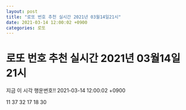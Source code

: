 ```yaml
---
layout: post
title: "로또 번호 추천 실시간 2021년 03월14일21시"
date: 2021-03-14 12:00:02 +0900
categories: 로또
---
```


# 로또 번호 추천 실시간 2021년 03월14일21시

지금 이 시각 행운번호!! 2021-03-14 12:00:02 +0900

 11  37  32  17  18  30 

